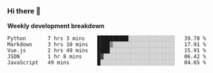 ### Hi there 👋


**Weekly development breakdown**

<!--START_SECTION:waka-->
```text
Python       7 hrs 3 mins    ██████████░░░░░░░░░░░░░░░   39.78 % 
Markdown     3 hrs 10 mins   ████▒░░░░░░░░░░░░░░░░░░░░   17.91 % 
Vue.js       2 hrs 49 mins   ████░░░░░░░░░░░░░░░░░░░░░   15.91 % 
JSON         1 hr 8 mins     █▓░░░░░░░░░░░░░░░░░░░░░░░   06.42 % 
JavaScript   49 mins         █░░░░░░░░░░░░░░░░░░░░░░░░   04.65 % 
```
<!--END_SECTION:waka-->
